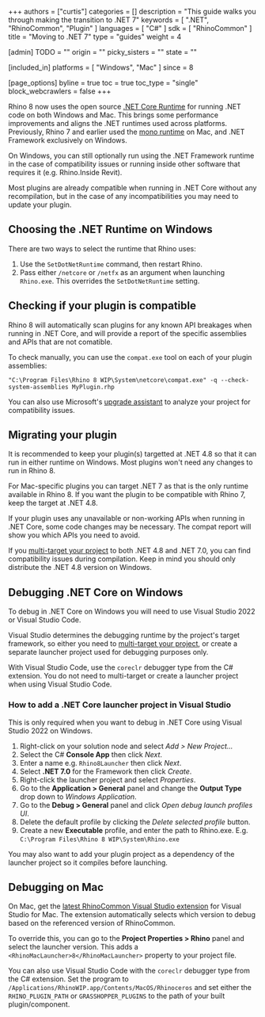 +++
authors = ["curtis"]
categories = []
description = "This guide walks you through making the transition to .NET 7"
keywords = [ ".NET", "RhinoCommon", "Plugin" ]
languages = [ "C#" ]
sdk = [ "RhinoCommon" ]
title = "Moving to .NET 7"
type = "guides"
weight = 4

[admin]
TODO = ""
origin = ""
picky_sisters = ""
state = ""

[included_in]
platforms = [ "Windows", "Mac" ]
since = 8

[page_options]
byline = true
toc = true
toc_type = "single"
block_webcrawlers = false
+++

Rhino 8 now uses the open source [.NET Core Runtime](https://github.com/dotnet/runtime) for running .NET code on both Windows and Mac.
This brings some performance improvements and aligns the .NET runtimes used across platforms. Previously, Rhino 7 and earlier used the [mono runtime](https://www.mono-project.com) on Mac, and .NET Framework exclusively on Windows.

On Windows, you can still optionally run using the .NET Framework runtime in the case of compatibility issues or running inside other software that requires it (e.g. Rhino.Inside Revit).

Most plugins are already compatible when running in .NET Core without any recompilation, but in the case of any incompatibilities you may need to update your plugin.

## Choosing the .NET Runtime on Windows

There are two ways to select the runtime that Rhino uses:

1. Use the `SetDotNetRuntime` command, then restart Rhino.
1. Pass either `/netcore` or `/netfx` as an argument when launching `Rhino.exe`. This overrides the `SetDotNetRuntime` setting.

## Checking if your plugin is compatible

Rhino 8 will automatically scan plugins for any known API breakages when running in .NET Core, and will provide a report of the specific assemblies and APIs that are not comatible.

To check manually, you can use the `compat.exe` tool on each of your plugin assemblies:

```
"C:\Program Files\Rhino 8 WIP\System\netcore\compat.exe" -q --check-system-assemblies MyPlugin.rhp
```

You can also use Microsoft's [upgrade assistant](https://learn.microsoft.com/en-us/dotnet/core/porting/upgrade-assistant-overview) to analyze your project for compatibility issues.

## Migrating your plugin

It is recommended to keep your plugin(s) targetted at .NET 4.8 so that it can run in either runtime on Windows. Most plugins won't need any changes to run in Rhino 8.

For Mac-specific plugins you can target .NET 7 as that is the only runtime available in Rhino 8. If you want the plugin to be compatible with Rhino 7, keep the target at .NET 4.8.

If your plugin uses any unavailable or non-working APIs when running in .NET Core, some code changes may be necessary. The compat report will show you which APIs you need to avoid.

If you [multi-target your project](https://learn.microsoft.com/en-us/nuget/create-packages/multiple-target-frameworks-project-file) to both .NET 4.8 and .NET 7.0, you can find compatibility issues during compilation. Keep in mind you should only distribute the .NET 4.8 version on Windows.

## Debugging .NET Core on Windows

To debug in .NET Core on Windows you will need to use Visual Studio 2022 or Visual Studio Code.

Visual Studio determines the debugging runtime by the project's target framework, so either you need to [multi-target your project](https://learn.microsoft.com/en-us/nuget/create-packages/multiple-target-frameworks-project-file), or create a separate launcher project used for debugging purposes only.

With Visual Studio Code, use the `coreclr` debugger type from the C# extension. You do not need to multi-target or create a launcher project when using Visual Studio Code.

### How to add a .NET Core launcher project in Visual Studio

This is only required when you want to debug in .NET Core using Visual Studio 2022 on Windows.

1. Right-click on your solution node and select *Add > New Project...*
1. Select the C# **Console App** then click *Next*.
1. Enter a name e.g. `Rhino8Launcher` then click *Next*.
1. Select **.NET 7.0** for the Framework then click *Create*.
1. Right-click the launcher project and select *Properties*.
1. Go to the **Application > General** panel and change the **Output Type** drop down to *Windows Application*.
1. Go to the **Debug > General** panel and click *Open debug launch profiles UI*.
1. Delete the default profile by clicking the *Delete selected profile* button.
1. Create a new **Executable** profile, and enter the path to Rhino.exe. E.g. `C:\Program Files\Rhino 8 WIP\System\Rhino.exe`

You may also want to add your plugin project as a dependency of the launcher project so it compiles before launching.

## Debugging on Mac

On Mac, get the [latest RhinoCommon Visual Studio extension](https://github.com/mcneel/RhinoVisualStudioExtensions) for Visual Studio for Mac. The extension automatically selects which version to debug based on the referenced version of RhinoCommon.

To override this, you can go to the **Project Properties > Rhino** panel and select the launcher version. This adds a `<RhinoMacLauncher>8</RhinoMacLauncher>` property to your project file.

You can also use Visual Studio Code with the `coreclr` debugger type from the C# extension. Set the program to `/Applications/RhinoWIP.app/Contents/MacOS/Rhinoceros` and set either the `RHINO_PLUGIN_PATH` or `GRASSHOPPER_PLUGINS` to the path of your built plugin/component.
